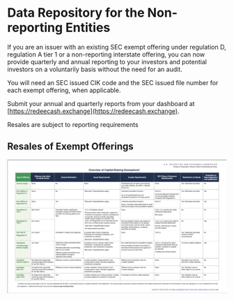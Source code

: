# Data Repository for the Non-reporting Entities

If you are an issuer with an existing SEC exempt offering under regulation D, regulation A tier 1 or a non-reporting interstate offering, you can now provide quarterly and annual reporting to your investors and potential investors on a voluntarily basis without the need for an audit.

You will need an SEC issued CIK code and the SEC issued file number for each exempt offering, when applicable.

Submit your annual and quarterly reports from your dashboard at [https://redeecash.exchange](https://redeecash.exchange).

Resales are subject to reporting requirements

## Resales of Exempt Offerings

![1710762184794](image/README/1710762184794.png)
